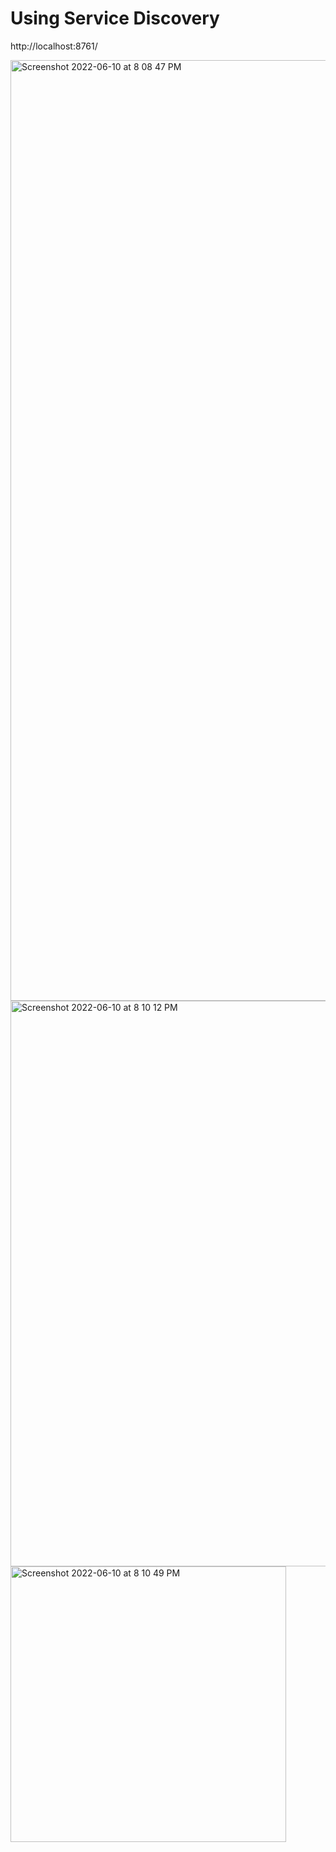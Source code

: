 # Using Service Discovery

http://localhost:8761/

<img width="1505" alt="Screenshot 2022-06-10 at 8 08 47 PM" src="https://user-images.githubusercontent.com/54174687/173089737-7a1e817b-b3e9-49e5-92f7-2672e8a6ac7b.png">


<img width="905" alt="Screenshot 2022-06-10 at 8 10 12 PM" src="https://user-images.githubusercontent.com/54174687/173090042-08e29df5-09ac-41a4-a322-90e96c1dd661.png">

<img width="441" alt="Screenshot 2022-06-10 at 8 10 49 PM" src="https://user-images.githubusercontent.com/54174687/173090182-db76a81b-4d5c-4973-9523-426d046646fc.png">
